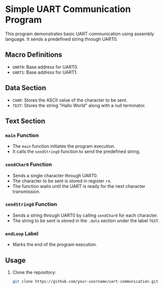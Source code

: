 # Simple UART Communication Program

This program demonstrates basic UART communication using assembly language. It sends a predefined string through UART0.

## Macro Definitions

- `UART0`: Base address for UART0.
- `UART1`: Base address for UART1.

## Data Section

- `CHAR`: Stores the ASCII value of the character to be sent.
- `TEXT`: Stores the string "Hallo World" along with a null terminator.

## Text Section

### `main` Function

- The `main` function initiates the program execution.
- It calls the `sendString0` function to send the predefined string.

### `sendChar0` Function

- Sends a single character through UART0.
- The character to be sent is stored in register `r4`.
- The function waits until the UART is ready for the next character transmission.

### `sendString0` Function

- Sends a string through UART0 by calling `sendChar0` for each character.
- The string to be sent is stored in the `.data` section under the label `TEXT`.

### `endLoop` Label

- Marks the end of the program execution.

## Usage

1. Clone the repository:
   ```bash
   git clone https://github.com/your-username/uart-communication.git
